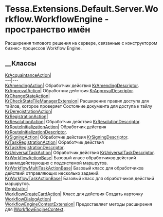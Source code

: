 # Tessa.Extensions.Default.Server.Workflow.WorkflowEngine - пространство имён
Расширения типового решения на сервере, связанные с конструктором бизнес-
процессов Workflow Engine.
##  __Классы
[KrAcquaintanceAction](T_Tessa_Extensions_Default_Server_Workflow_WorkflowEngine_KrAcquaintanceAction.htm)|  
---|---  
[KrAmendingAction](T_Tessa_Extensions_Default_Server_Workflow_WorkflowEngine_KrAmendingAction.htm)|
Обработчик действия
[KrAmendingDescriptor](F_Tessa_Extensions_Default_Shared_Workflow_WorkflowEngine_KrDescriptors_KrAmendingDescriptor.htm).  
[KrApprovalAction](T_Tessa_Extensions_Default_Server_Workflow_WorkflowEngine_KrApprovalAction.htm)|
Обработчик действия
[KrApprovalDescriptor](F_Tessa_Extensions_Default_Shared_Workflow_WorkflowEngine_KrDescriptors_KrApprovalDescriptor.htm).  
[KrChangeStateAction](T_Tessa_Extensions_Default_Server_Workflow_WorkflowEngine_KrChangeStateAction.htm)|  
[KrCheckStateTileManagerExtension](T_Tessa_Extensions_Default_Server_Workflow_WorkflowEngine_KrCheckStateTileManagerExtension.htm)|
Расширение правил доступа для тайлов, которое проверяет Состояние документа
для доступа к тайлу  
[KrDeregistrationAction](T_Tessa_Extensions_Default_Server_Workflow_WorkflowEngine_KrDeregistrationAction.htm)|  
[KrRegistrationAction](T_Tessa_Extensions_Default_Server_Workflow_WorkflowEngine_KrRegistrationAction.htm)|  
[KrResolutionAction](T_Tessa_Extensions_Default_Server_Workflow_WorkflowEngine_KrResolutionAction.htm)|
Обработчик действия
[KrResolutionDescriptor](F_Tessa_Extensions_Default_Shared_Workflow_WorkflowEngine_KrDescriptors_KrResolutionDescriptor.htm).  
[KrRouteInitializationAction](T_Tessa_Extensions_Default_Server_Workflow_WorkflowEngine_KrRouteInitializationAction.htm)|
Обработчик действия
[KrRouteInitializationDescriptor](F_Tessa_Extensions_Default_Shared_Workflow_WorkflowEngine_KrDescriptors_KrRouteInitializationDescriptor.htm).  
[KrSigningAction](T_Tessa_Extensions_Default_Server_Workflow_WorkflowEngine_KrSigningAction.htm)|
Обработчик действия
[KrSigningDescriptor](F_Tessa_Extensions_Default_Shared_Workflow_WorkflowEngine_KrDescriptors_KrSigningDescriptor.htm).  
[KrTaskRegistrationAction](T_Tessa_Extensions_Default_Server_Workflow_WorkflowEngine_KrTaskRegistrationAction.htm)|
Обработчик действия
[KrTaskRegistrationDescriptor](F_Tessa_Extensions_Default_Shared_Workflow_WorkflowEngine_KrDescriptors_KrTaskRegistrationDescriptor.htm).  
[KrUniversalTaskAction](T_Tessa_Extensions_Default_Server_Workflow_WorkflowEngine_KrUniversalTaskAction.htm)|
Обработчик действия
[KrUniversalTaskDescriptor](F_Tessa_Extensions_Default_Shared_Workflow_WorkflowEngine_KrDescriptors_KrUniversalTaskDescriptor.htm).  
[KrWorkflowActionBase](T_Tessa_Extensions_Default_Server_Workflow_WorkflowEngine_KrWorkflowActionBase.htm)|
Базовый класс обработчиков действий взаимодействующих с подсистемой маршрутов.  
[KrWorkflowMultiTaskActionBase](T_Tessa_Extensions_Default_Server_Workflow_WorkflowEngine_KrWorkflowMultiTaskActionBase.htm)|
Базовый класс для обработчиков действий отправляющих несколько заданий.  
[KrWorkflowTaskActionBase](T_Tessa_Extensions_Default_Server_Workflow_WorkflowEngine_KrWorkflowTaskActionBase.htm)|
Базовый класс для обработчиков действий маршрутов.  
[Registrator](T_Tessa_Extensions_Default_Server_Workflow_WorkflowEngine_Registrator.htm)|  
[WorkflowCreateCardAction](T_Tessa_Extensions_Default_Server_Workflow_WorkflowEngine_WorkflowCreateCardAction.htm)|
Класс для действия Создать карточку  
[WorkflowDialogAction](T_Tessa_Extensions_Default_Server_Workflow_WorkflowEngine_WorkflowDialogAction.htm)|  
[WorkflowEngineContextExtension](T_Tessa_Extensions_Default_Server_Workflow_WorkflowEngine_WorkflowEngineContextExtension.htm)|
Предоставляет методы расширения для
[IWorkflowEngineContext](T_Tessa_Workflow_IWorkflowEngineContext.htm).
